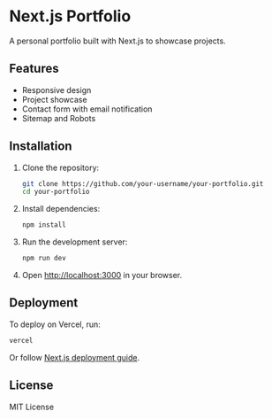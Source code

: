 # Next.js Portfolio

A personal portfolio built with Next.js to showcase projects.

## Features

- Responsive design
- Project showcase
- Contact form with email notification
- Sitemap and Robots

## Installation

1. Clone the repository:

   ```sh
   git clone https://github.com/your-username/your-portfolio.git
   cd your-portfolio
   ```

2. Install dependencies:

   ```sh
   npm install
   ```

3. Run the development server:

   ```sh
   npm run dev
   ```

4. Open [http://localhost:3000](http://localhost:3000) in your browser.

## Deployment

To deploy on Vercel, run:

```sh
vercel
```

Or follow [Next.js deployment guide](https://nextjs.org/docs/deployment).

## License

MIT License
